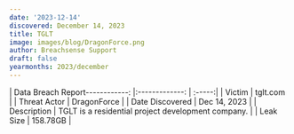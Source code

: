 ```yaml
---
date: '2023-12-14'
discovered: December 14, 2023
title: TGLT
image: images/blog/DragonForce.png
author: Breachsense Support
draft: false
yearmonths: 2023/december
---
```


| Data Breach Report------------:     |:-------------:    | :-----:|
| Victim      | tglt.com      | 
| Threat Actor      | DragonForce      | 
| Date Discovered      | Dec 14, 2023      | 
| Description      | TGLT is a residential project development company.      | 
| Leak Size      | 158.78GB      | 

